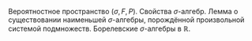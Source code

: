 Вероятностное пространство ($\sigma, F, P$). Свойства $\sigma$-алгебр. Лемма о существовании наименьшей $\sigma$-алгебры, порождённой произвольной системой подмножеств. Борелевские $\sigma$-алгебры в $\mathbb {R}$.
